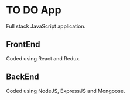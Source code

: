 # TO DO App

Full stack JavaScript application.

## FrontEnd

Coded using React and Redux.

## BackEnd

Coded using NodeJS, ExpressJS and Mongoose.

